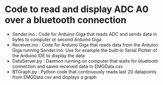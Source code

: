 # Code to read and display ADC A0 over a bluetooth connection

- Sender.ino : Code for Arduino Giga that reads ADC and sends data in
  bytes to computer or second Arduino Giga
- Receiver.ino : Code for Arduino Giga that reads data from the
  Arduino Giga running Sender.ino. Use for example the built-in Serial Plotter of
  the Arduino IDE to display the data
- DataServer.py : Daemon running on computer that waits for bluetooth
  connection and saves received data to EMGData.csv
- BTGraph.py : Python code that continuously reads last 20 datapoints from
  EMGData.csv and displays a graph

